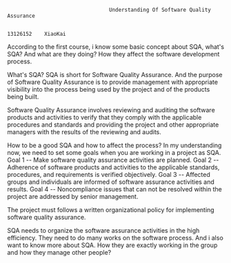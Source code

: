                                      Understanding Of Software Quality Assurance

                                                                                                       13126152    XiaoKai

  According to the first course, i know some basic concept about SQA, what's SQA? And what are they doing? How they affect the software development process.

  What's SQA? SQA is short for Software Quality Assurance. And the purpose of Software Quality Assurance is to provide management with appropriate visibility into the process being used by the project and of the products being built.

  Software Quality Assurance involves reviewing and auditing the software products and activities to verify that they comply with the applicable procedures and standards and providing the project and other appropriate managers with the results of the reviewing and audits.

  How to be a good SQA and how to affect the process? In my understanding now, we need to set some goals when you are working in a project as SQA. 
  Goal 1 -- Make software quality assurance activities are planned.
  Goal 2 -- Adherence of software products and activities to the applicable standards, procedures, and requirements is verified objectively.
  Goal 3 -- Affected groups and individuals are informed of software assurance activities and results.
  Goal 4 -- Noncompliance issues that can not be resolved within the project are addressed by senior management.

  The project must follows a written organizational policy for implementing software quality assurance.

  SQA needs to organize the software assurance activities in the high efficiency. They need to do many works on the software process. And i also want to know more about SQA. How they are exactly working in the group and how they manage other people?
